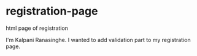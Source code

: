 # registration-page
html page of registration

I'm Kalpani Ranasinghe. I wanted to add validation part to my registration page.

<script type = "text/javascript" language= "javascript">
		function checkUser(){
			var i = document.forms["register"]["un"].value;
			var j = document.forms["register"]["pass"].value;
			var k = document.forms["register"]["fname"].value;
			var l = document.forms["register"]["lname"].value;
			//if(i == null || i == "") & (j == null || j == ""){
			//	alert("Username or password cannot be empty!!!");
			//	return false;
			//}
			if(k == null || k == ""){
				alert("Enter your first name!!!");
				return false;
			}else if(l == null || l == ""){
				alert("Enter your second name!!!");
				return false;
			}else if (i == null || i == ""){
				alert("Username cannot be empty!!!");
				return false;
			}else if(j == null || j == ""){
				alert("Password cannot be empty!!!");
				return false;
			}
		} 
</script>
